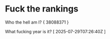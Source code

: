 # Fuck the rankings

Who the hell am I?
{ 38088371 }

What fucking year is it?
[ 2025-07-29T07:26:40Z ]
